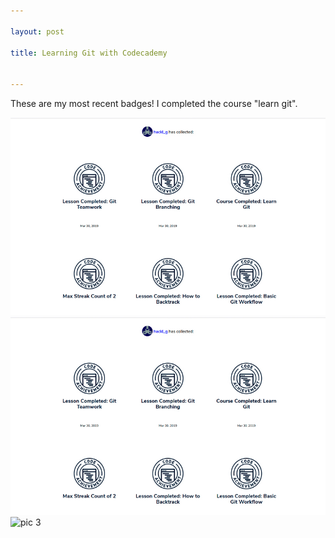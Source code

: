 ```yaml
---

layout: post

title: Learning Git with Codecademy


---
```




These are my most recent badges! I completed the course "learn git".

![image badges git](pictures_for_posts/GabrieleHackl_badges_git.jpg)
<img src="pictures_for_posts/GabrieleHackl_badges_git.jpg" alt="image badges git" />
![pic 3](https://gabrielehackl.github.io/_posts/pictures_for_posts/GabrieleHackl_badges_git.jpg)
            
